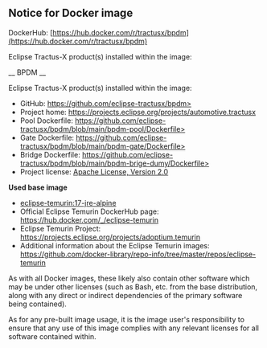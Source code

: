 ## Notice for Docker image

DockerHub: [https://hub.docker.com/r/tractusx/bpdm](https://hub.docker.com/r/tractusx/bpdm)

Eclipse Tractus-X product(s) installed within the image:

__ BPDM __

Eclipse Tractus-X product(s) installed within the image:

- GitHub: https://github.com/eclipse-tractusx/bpdm>
- Project home: https://projects.eclipse.org/projects/automotive.tractusx
- Pool Dockerfile: https://github.com/eclipse-tractusx/bpdm/blob/main/bpdm-pool/Dockerfile> 
- Gate Dockerfile: https://github.com/eclipse-tractusx/bpdm/blob/main/bpdm-gate/Dockerfile> 
- Bridge Dockerfile: https://github.com/eclipse-tractusx/bpdm/blob/main/bpdm-brige-dumy/Dockerfile> 
- Project license: [Apache License, Version 2.0](https://github.com/eclipse-tractusx/bpdm/blob/main/LICENSE)


**Used base image**

- [eclipse-temurin:17-jre-alpine](https://github.com/adoptium/containers)
- Official Eclipse Temurin DockerHub page: https://hub.docker.com/_/eclipse-temurin
- Eclipse Temurin Project: https://projects.eclipse.org/projects/adoptium.temurin
- Additional information about the Eclipse Temurin images: https://github.com/docker-library/repo-info/tree/master/repos/eclipse-temurin


As with all Docker images, these likely also contain other software which may be under other licenses
(such as Bash, etc. from the base distribution, along with any direct or indirect dependencies of the primary software being contained).

As for any pre-built image usage, it is the image user's responsibility to ensure that any use of this image complies with any relevant licenses for all software contained within.
